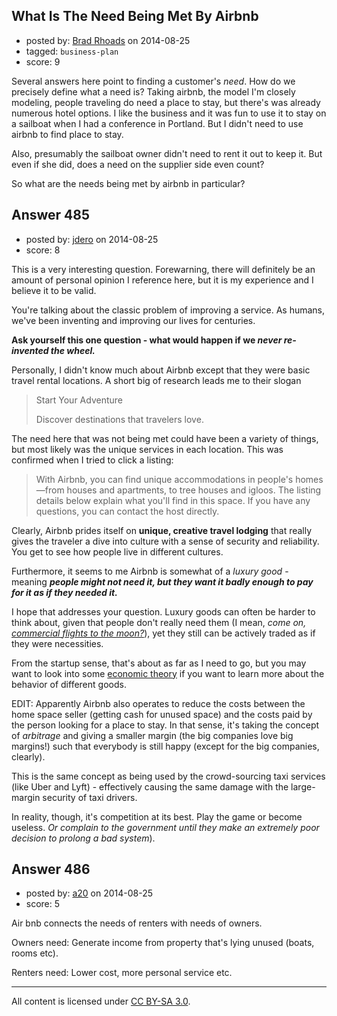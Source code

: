 ## What Is The Need Being Met By Airbnb

- posted by: [Brad Rhoads](https://stackexchange.com/users/42121/brad-rhoads) on 2014-08-25
- tagged: `business-plan`
- score: 9

Several answers here point to finding a customer's *need*. How do we precisely define what a need is? Taking airbnb, the model I'm closely modeling, people traveling do need a place to stay, but there's was already numerous hotel options. I like the business and it was fun to use it to stay on a sailboat when I had a conference in Portland. But I didn't need to use airbnb to find place to stay. 

Also, presumably the sailboat owner didn't need to rent it out to keep it. But even if she did, does a need on the supplier side even count?

So what are the needs being met by airbnb in particular?


## Answer 485

- posted by: [jdero](https://stackexchange.com/users/1972448/jdero) on 2014-08-25
- score: 8

<p>This is a very interesting question. Forewarning, there will definitely be an amount of personal opinion I reference here, but it is my experience and I believe it to be valid.</p>

<p>You're talking about the classic problem of improving a service. As humans, we've been inventing and improving our lives for centuries. </p>

<p><strong>Ask yourself this one question - what would happen if we <em>never re-invented the wheel.</em></strong></p>

<p>Personally, I didn't know much about Airbnb except that they were basic travel rental locations. A short big of research leads me to their slogan</p>

<blockquote>
  <p>Start Your Adventure </p>
  
  <p>Discover destinations that travelers love.</p>
</blockquote>

<p>The need here that was not being met could have been a variety of things, but most likely was the unique services in each location. This was confirmed when I tried to click a listing:</p>

<blockquote>
  <p>With Airbnb, you can find unique accommodations in people's homes—from
  houses and apartments, to tree houses and igloos. The listing details
  below explain what you'll find in this space. If you have any
  questions, you can contact the host directly.</p>
</blockquote>

<p>Clearly, Airbnb prides itself on <strong>unique, creative travel lodging</strong> that really gives the traveler a dive into culture with a sense of security and reliability. You get to see how people live in different cultures.</p>

<p>Furthermore, it seems to me Airbnb is somewhat of a <em>luxury good</em> - meaning <strong><em>people might not need it, but they want it badly enough to pay for it as if they needed it.</em></strong></p>

<p>I hope that addresses your question. Luxury goods can often be harder to think about, given that people don't really need them (I mean, <em>come on, <a href="http://en.wikipedia.org/wiki/Space_tourism" rel="nofollow">commercial flights to the moon?</a></em>), yet they still can be actively traded as if they were necessities.</p>

<p>From the startup sense, that's about as far as I need to go, but you may want to look into some <a href="http://en.wikipedia.org/wiki/Luxury_goods" rel="nofollow">economic theory</a> if you want to learn more about the behavior of different goods.</p>

<p>EDIT: Apparently Airbnb also operates to reduce the costs between the home space seller (getting cash for unused space) and the costs paid by the person looking for a place to stay. In that sense, it's taking the concept of <em>arbitrage</em> and giving a smaller margin (the big companies love big margins!) such that everybody is still happy (except for the big companies, clearly).</p>

<p>This is the same concept as being used by the crowd-sourcing taxi services (like Uber and Lyft) - effectively causing the same damage with the large-margin security of taxi drivers.</p>

<p>In reality, though, it's competition at its best. Play the game or become useless. <em>Or complain to the government until they make an extremely poor decision to prolong a bad system</em>).</p>



## Answer 486

- posted by: [a20](https://stackexchange.com/users/54595/a20) on 2014-08-25
- score: 5

Air bnb connects the needs of renters with needs of owners.

Owners need: Generate income from property that's lying unused (boats, rooms etc).

Renters need: Lower cost, more personal service etc.





---

All content is licensed under [CC BY-SA 3.0](https://creativecommons.org/licenses/by-sa/3.0/).
